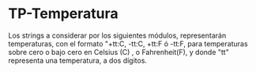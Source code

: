 # TP-Temperatura
Los strings a considerar por los siguientes módulos, representarán temperaturas, con el formato "+tt:C, -tt:C, +tt:F ó -tt:F, para temperaturas sobre cero o bajo cero en Celsius (C) , o Fahrenheit(F), y donde "tt" representa una temperatura, a dos dígitos.
